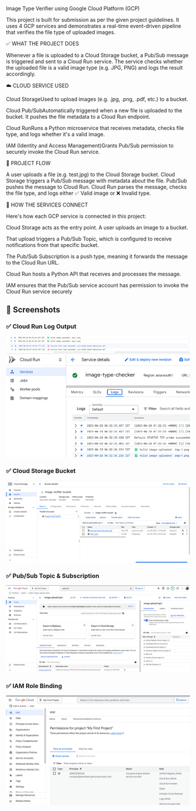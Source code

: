 Image Type Verifier using Google Cloud Platform (GCP)

This project is built for submission as per the given project guidelines. It uses 4 GCP services and demonstrates a real-time event-driven pipeline that verifies the file type of uploaded images.

✅ WHAT THE PROJECT DOES

Whenever a file is uploaded to a Cloud Storage bucket, a Pub/Sub message is triggered and sent to a Cloud Run service. The service checks whether the uploaded file is a valid image type (e.g. JPG, PNG) and logs the result accordingly.

☁️ CLOUD SERVICE USED

Cloud StorageUsed to upload images (e.g. .jpg, .png, .pdf, etc.) to a bucket.

Cloud Pub/SubAutomatically triggered when a new file is uploaded to the bucket. It pushes the file metadata to a Cloud Run endpoint.

Cloud RunRuns a Python microservice that receives metadata, checks file type, and logs whether it's a valid image.

IAM (Identity and Access Management)Grants Pub/Sub permission to securely invoke the Cloud Run service.

🔁 PROJECT FLOW

A user uploads a file (e.g. test.jpg) to the Cloud Storage bucket.
Cloud Storage triggers a Pub/Sub message with metadata about the file.
Pub/Sub pushes the message to Cloud Run.
Cloud Run parses the message, checks the file type, and logs either ✅ Valid image or ❌ Invalid type.

🔗 HOW THE SERVICES CONNECT

Here's how each GCP service is connected in this project:

Cloud Storage acts as the entry point. A user uploads an image to a bucket.

That upload triggers a Pub/Sub Topic, which is configured to receive notifications from that specific bucket.

The Pub/Sub Subscription is a push type, meaning it forwards the message to the Cloud Run URL.

Cloud Run hosts a Python API that receives and processes the message.

IAM ensures that the Pub/Sub service account has permission to invoke the Cloud Run service securely

## 📸 Screenshots

### ✅ Cloud Run Log Output
![Cloud Run Logs](screenshots/cloud_run_log-1.png)
![Cloud Run Logs](screenshots/cloud_run_log-2.png)
![Cloud Run Logs](screenshots/cloud_run_log-a.png)

### ✅ Cloud Storage Bucket
![Bucket](screenshots/storage_bucket_view.png)

### ✅ Pub/Sub Topic & Subscription
![Pub/Sub](screenshots/pubsub_topic.png)

### ✅ IAM Role Binding
![IAM](screenshots/IAM_ROLE.png)




